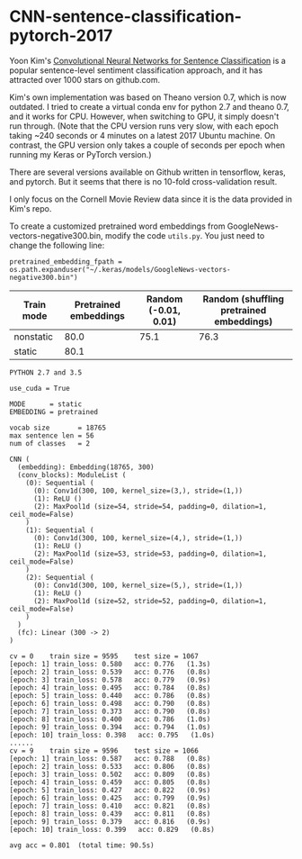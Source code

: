 # CNN-sentence-classification-pytorch-2017

Yoon Kim's [Convolutional Neural Networks for Sentence Classification](https://github.com/yoonkim/CNN_sentence) is a popular sentence-level sentiment classification approach, and it has attracted
over 1000 stars on github.com.

Kim's own implementation was based on Theano version 0.7, which is now outdated. I tried to create a virtual conda env for python 2.7 and theano 0.7, and it works for CPU. However, when switching to GPU, it simply doesn't run through. (Note that the CPU version runs very slow, with each epoch taking ~240 seconds or 4 minutes on a latest 2017 Ubuntu machine. On contrast, the GPU version only takes a couple of seconds per epoch when running my Keras or PyTorch version.)

There are several versions available on Github written in tensorflow, keras, and pytorch. But it seems that there is no 10-fold cross-validation result.

I only focus on the Cornell Movie Review data since it is the data provided in Kim's repo.

To create a customized pretrained word embeddings from GoogleNews-vectors-negative300.bin, modify the code `utils.py`. You just need to change the following line:
```
pretrained_embedding_fpath = os.path.expanduser("~/.keras/models/GoogleNews-vectors-negative300.bin")
```


Train mode | Pretrained embeddings  |  Random (-0.01, 0.01)   | Random (shuffling pretrained embeddings)
--- | --- | --- | ---
nonstatic   | 80.0 | 75.1 | 76.3
static   | 80.1 | |


```
PYTHON 2.7 and 3.5

use_cuda = True

MODE      = static
EMBEDDING = pretrained

vocab size       = 18765
max sentence len = 56
num of classes   = 2

CNN (
  (embedding): Embedding(18765, 300)
  (conv_blocks): ModuleList (
    (0): Sequential (
      (0): Conv1d(300, 100, kernel_size=(3,), stride=(1,))
      (1): ReLU ()
      (2): MaxPool1d (size=54, stride=54, padding=0, dilation=1, ceil_mode=False)
    )
    (1): Sequential (
      (0): Conv1d(300, 100, kernel_size=(4,), stride=(1,))
      (1): ReLU ()
      (2): MaxPool1d (size=53, stride=53, padding=0, dilation=1, ceil_mode=False)
    )
    (2): Sequential (
      (0): Conv1d(300, 100, kernel_size=(5,), stride=(1,))
      (1): ReLU ()
      (2): MaxPool1d (size=52, stride=52, padding=0, dilation=1, ceil_mode=False)
    )
  )
  (fc): Linear (300 -> 2)
)

cv = 0    train size = 9595    test size = 1067
[epoch: 1] train_loss: 0.580   acc: 0.776   (1.3s)
[epoch: 2] train_loss: 0.539   acc: 0.776   (0.8s)
[epoch: 3] train_loss: 0.578   acc: 0.779   (0.9s)
[epoch: 4] train_loss: 0.495   acc: 0.784   (0.8s)
[epoch: 5] train_loss: 0.440   acc: 0.786   (0.8s)
[epoch: 6] train_loss: 0.498   acc: 0.790   (0.8s)
[epoch: 7] train_loss: 0.373   acc: 0.790   (0.8s)
[epoch: 8] train_loss: 0.400   acc: 0.786   (1.0s)
[epoch: 9] train_loss: 0.394   acc: 0.794   (1.0s)
[epoch: 10] train_loss: 0.398   acc: 0.795   (1.0s)
......
cv = 9    train size = 9596    test size = 1066
[epoch: 1] train_loss: 0.587   acc: 0.788   (0.8s)
[epoch: 2] train_loss: 0.533   acc: 0.806   (0.8s)
[epoch: 3] train_loss: 0.502   acc: 0.809   (0.8s)
[epoch: 4] train_loss: 0.459   acc: 0.805   (0.8s)
[epoch: 5] train_loss: 0.427   acc: 0.822   (0.9s)
[epoch: 6] train_loss: 0.425   acc: 0.799   (0.9s)
[epoch: 7] train_loss: 0.410   acc: 0.821   (0.8s)
[epoch: 8] train_loss: 0.439   acc: 0.811   (0.8s)
[epoch: 9] train_loss: 0.379   acc: 0.816   (0.9s)
[epoch: 10] train_loss: 0.399   acc: 0.829   (0.8s)

avg acc = 0.801  (total time: 90.5s)

```
